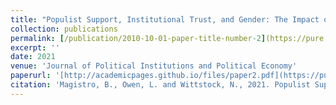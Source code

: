 ```yaml
---
title: "Populist Support, Institutional Trust, and Gender: The Impact of Foreign-Imposed Austerity During the European Debt Crisis."
collection: publications
permalink: [/publication/2010-10-01-paper-title-number-2](https://pure.eur.nl/ws/files/46164885/main_pipV2N3.pdf#page=5)
excerpt: ''
date: 2021
venue: 'Journal of Political Institutions and Political Economy'
paperurl: '[http://academicpages.github.io/files/paper2.pdf](https://pure.eur.nl/ws/files/46164885/main_pipV2N3.pdf#page=5)'
citation: 'Magistro, B., Owen, L. and Wittstock, N., 2021. Populist Support, Institutional Trust, and Gender: The Impact of Foreign-Imposed Austerity During the European Debt Crisis. Journal of Political Institutions and Political Economy, 2(3), pp.329-346.'
---
```

